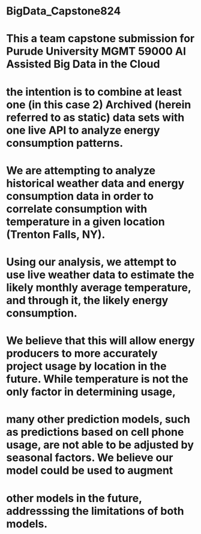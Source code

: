 # BigData_Capstone824

# This a team capstone submission for Purude University MGMT 59000 AI Assisted Big Data in the Cloud
# the intention is to combine at least one (in this case 2) Archived (herein referred to as static) data sets with one live API to analyze energy consumption patterns.
#
# We are attempting to analyze historical weather data and energy consumption data in order to correlate consumption with temperature in a given location (Trenton Falls, NY). 
# Using our analysis, we attempt to use live weather data to estimate the likely monthly average temperature, and through it, the likely energy consumption.
#
# We believe that this will allow energy producers to more accurately project usage by location in the future. While temperature is not the only factor in determining usage,
# many other prediction models, such as predictions based on cell phone usage, are not able to be adjusted by seasonal factors. We believe our model could be used to augment
# other models in the future, addresssing the limitations of both models. 
